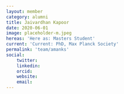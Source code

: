 ```yaml
---
layout: member
category: alumni
title: Jaivardhan Kapoor
date: 2020-06-01
image: placeholder-m.jpeg
hereas: 'Here as: Masters Student'
current: 'Current: PhD, Max Planck Society'
permalink: 'team/amanks'
social:
    twitter: 
    linkedin: 
    orcid:
    website:
    email:
---
```

